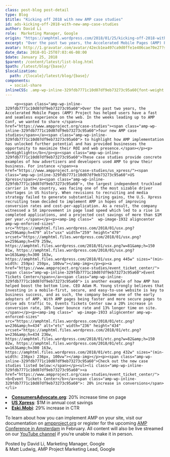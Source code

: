 ```yaml
---
class: post-blog post-detail
type: Blog
$title: "Kicking off 2018 with new AMP case studies"
id: ads-kicking-off-2018-with-new-amp-case-studies
author: David Li
role:  Marketing Manager, Google
origin: "https://amphtml.wordpress.com/2018/01/25/kicking-off-2018-with-new-amp-case-studies/amp/"
excerpt: "Over the past two years, the Accelerated Mobile Pages (AMP) Project has helped users have a fast and seamless experience on the web. In the weeks leading up to AMP Conf, we wanted to share four new AMP case studies to highlight how AMP implementation has unlocked further potential and has provided businesses the opportunity [&#8230;]"
avatar: http://1.gravatar.com/avatar/42ecb1ea497ca9d0ffe1e406cae70e27?s=96&d=identicon&r=G
date_data: 2018-01-25T07:03:46-08:00
$date: January 25, 2018
$parent: /content/latest/list-blog.html
$path: /latest/blog/{base}/
$localization:
  path: /{locale}/latest/blog/{base}/
components:
  - social-share
inlineCSS: .amp-wp-inline-329fdb7771c10d07df9eb73273c95a60{font-weight:400;}
---
```


<div class="amp-wp-article-content">

		<p><span class="amp-wp-inline-329fdb7771c10d07df9eb73273c95a60">Over the past two years, the Accelerated Mobile Pages (AMP) Project has helped users have a fast and seamless experience on the web. In the weeks leading up to AMP Conf, we wanted to share </span><a href="https://www.ampproject.org/case-studies"><span class="amp-wp-inline-329fdb7771c10d07df9eb73273c95a60">four new AMP case studies</span></a><span class="amp-wp-inline-329fdb7771c10d07df9eb73273c95a60"> to highlight how AMP implementation has unlocked further potential and has provided businesses the opportunity to maximize their ROI and web presence.</span></p><p><b>Highlights</b></p><p><span class="amp-wp-inline-329fdb7771c10d07df9eb73273c95a60">These case studies provide concrete examples of how advertisers and developers used AMP to grow their business. For instance </span><a href="https://www.ampproject.org/case-studies/us_xpress/"><span class="amp-wp-inline-329fdb7771c10d07df9eb73273c95a60">US Xpress</span></a><span class="amp-wp-inline-329fdb7771c10d07df9eb73273c95a60">, the largest independent truckload carrier in the country, was facing one of the most sizable driver shortages in US history. When revisions to recruiting and media strategy failed to generate substantial hiring gains, the U.S. Xpress recruiting team decided to implement AMP in hopes of improving conversion rates and cost-per-application. As a result, the company witnessed a 5X improvement in page load speed which led to a rise in completed applications, and a projected cost savings of more than $1M per year.</span></p><p><amp-img class="  wp-image-1932 aligncenter amp-wp-enforced-sizes" src="https://amphtml.files.wordpress.com/2018/01/usx.png?w=259&amp;h=479" alt="usx" width="259" height="479" srcset="https://amphtml.files.wordpress.com/2018/01/usx.png?w=259&amp;h=479 259w, https://amphtml.files.wordpress.com/2018/01/usx.png?w=81&amp;h=150 81w, https://amphtml.files.wordpress.com/2018/01/usx.png?w=163&amp;h=300 163w, https://amphtml.files.wordpress.com/2018/01/usx.png 445w" sizes="(min-width: 259px) 259px, 100vw"></amp-img></p><p><a href="https://www.ampproject.org/case-studies/event_ticket_center/"><span class="amp-wp-inline-329fdb7771c10d07df9eb73273c95a60">Event Tickets Center</span></a><span class="amp-wp-inline-329fdb7771c10d07df9eb73273c95a60"> is another example of how AMP has helped boost the bottom line. CEO Adam M. Young strongly believes that investing in a mobile-first, secure, and easy-to-use website is key to business success, and as such, the company became one of the early adopters of AMP. With AMP pages being faster and more secure pages to drive ads traffic to, Events Tickets Center saw a 20% increase in conversion rate, 10% lower bounce rate and 13% longer time on site.</span></p><p><amp-img class="  wp-image-1933 aligncenter amp-wp-enforced-sizes" src="https://amphtml.files.wordpress.com/2018/01/etc.png?w=236&amp;h=434" alt="etc" width="236" height="434" srcset="https://amphtml.files.wordpress.com/2018/01/etc.png?w=236&amp;h=434 236w, https://amphtml.files.wordpress.com/2018/01/etc.png?w=82&amp;h=150 82w, https://amphtml.files.wordpress.com/2018/01/etc.png?w=163&amp;h=300 163w, https://amphtml.files.wordpress.com/2018/01/etc.png 432w" sizes="(min-width: 236px) 236px, 100vw"></amp-img></p><p><span class="amp-wp-inline-329fdb7771c10d07df9eb73273c95a60">Check out the new case studies listed below:</span></p><ul><li class="amp-wp-inline-329fdb7771c10d07df9eb73273c95a60"><a href="https://www.ampproject.org/case-studies/event_ticket_center/"><b>Event Tickets Center</b></a><span class="amp-wp-inline-329fdb7771c10d07df9eb73273c95a60">: 20% increase in conversions</span></li>
<li class="amp-wp-inline-329fdb7771c10d07df9eb73273c95a60"><a href="https://www.ampproject.org/case-studies/consumers_advocate/"><b>ConsumersAdvocate.org</b></a><span class="amp-wp-inline-329fdb7771c10d07df9eb73273c95a60">: 20% increase time on page</span></li>
<li class="amp-wp-inline-329fdb7771c10d07df9eb73273c95a60"><a href="https://www.ampproject.org/case-studies/us_xpress/"><b>US Xpress</b></a><span class="amp-wp-inline-329fdb7771c10d07df9eb73273c95a60">: $1M in annual cost savings</span></li>
<li class="amp-wp-inline-329fdb7771c10d07df9eb73273c95a60"><a href="https://www.ampproject.org/case-studies/eski_mobi/"><b>Eski.Mobi</b></a><span class="amp-wp-inline-329fdb7771c10d07df9eb73273c95a60">: 29% increase in CTR</span></li>
</ul><p><span class="amp-wp-inline-329fdb7771c10d07df9eb73273c95a60">To learn about how you can implement AMP on your site, visit our documentation on </span><a href="http://ampproject.org"><span class="amp-wp-inline-329fdb7771c10d07df9eb73273c95a60">ampproject.org</span></a><span class="amp-wp-inline-329fdb7771c10d07df9eb73273c95a60"> or register for the upcoming </span><a href="http://ampproject.org/amp-conf"><span class="amp-wp-inline-329fdb7771c10d07df9eb73273c95a60">AMP Conference in Amsterdam</span></a><span class="amp-wp-inline-329fdb7771c10d07df9eb73273c95a60"> in February. All content will also be live streamed on our </span><a href="https://www.youtube.com/channel/UCXPBsjgKKG2HqsKBhWA4uQw"><span class="amp-wp-inline-329fdb7771c10d07df9eb73273c95a60">YouTube channel</span></a><span class="amp-wp-inline-329fdb7771c10d07df9eb73273c95a60"> if you’re unable to make it in person.</span></p><p>Posted by David Li, Marketing Manager, Google<br/>
&amp; Matt Ludwig, AMP Project Marketing Lead, Google</p>	</div>

	

</div>

